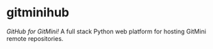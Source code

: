 # gitminihub
*GitHub for GitMini!* A full stack Python web platform for hosting GitMini remote repositories.
